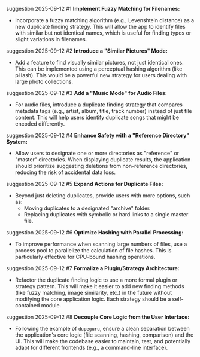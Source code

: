 suggestion 2025-09-12 #1
**Implement Fuzzy Matching for Filenames:**
*   Incorporate a fuzzy matching algorithm (e.g., Levenshtein distance) as a new duplicate finding strategy. This will allow the app to identify files with similar but not identical names, which is useful for finding typos or slight variations in filenames.

suggestion 2025-09-12 #2
**Introduce a "Similar Pictures" Mode:**
*   Add a feature to find visually similar pictures, not just identical ones. This can be implemented using a perceptual hashing algorithm (like pHash). This would be a powerful new strategy for users dealing with large photo collections.

suggestion 2025-09-12 #3
**Add a "Music Mode" for Audio Files:**
*   For audio files, introduce a duplicate finding strategy that compares metadata tags (e.g., artist, album, title, track number) instead of just file content. This will help users identify duplicate songs that might be encoded differently.

suggestion 2025-09-12 #4
**Enhance Safety with a "Reference Directory" System:**
*   Allow users to designate one or more directories as "reference" or "master" directories. When displaying duplicate results, the application should prioritize suggesting deletions from non-reference directories, reducing the risk of accidental data loss.

suggestion 2025-09-12 #5
**Expand Actions for Duplicate Files:**
*   Beyond just deleting duplicates, provide users with more options, such as:
    *   Moving duplicates to a designated "archive" folder.
    *   Replacing duplicates with symbolic or hard links to a single master file.

suggestion 2025-09-12 #6
**Optimize Hashing with Parallel Processing:**
*   To improve performance when scanning large numbers of files, use a process pool to parallelize the calculation of file hashes. This is particularly effective for CPU-bound hashing operations.

suggestion 2025-09-12 #7
**Formalize a Plugin/Strategy Architecture:**
*   Refactor the duplicate finding logic to use a more formal plugin or strategy pattern. This will make it easier to add new finding methods (like fuzzy matching, image similarity, etc.) in the future without modifying the core application logic. Each strategy should be a self-contained module.

suggestion 2025-09-12 #8
**Decouple Core Logic from the User Interface:**
*   Following the example of `dupeguru`, ensure a clean separation between the application's core logic (file scanning, hashing, comparison) and the UI. This will make the codebase easier to maintain, test, and potentially adapt for different frontends (e.g., a command-line interface).
